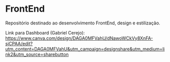 # FrontEnd

Repositório destinado ao desenvolvimento FrontEnd, design e estilização.

Link para Dashboard (Gabriel Cerejo): https://www.canva.com/design/DAGA0MFVahU/dNawoWCkVy8XnFA-sjCPAA/edit?utm_content=DAGA0MFVahU&utm_campaign=designshare&utm_medium=link2&utm_source=sharebutton
